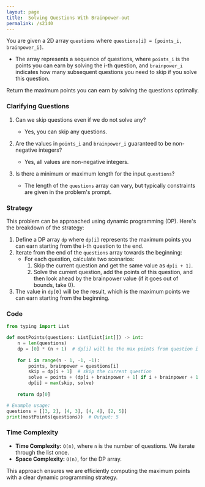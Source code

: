 ```yaml
---
layout: page
title:  Solving Questions With Brainpower-out
permalink: /s2140
---
```


You are given a 2D array `questions` where `questions[i] = [points_i, brainpower_i]`. 

- The array represents a sequence of questions, where `points_i` is the points you can earn by solving the i-th question, and `brainpower_i` indicates how many subsequent questions you need to skip if you solve this question.
  
Return the maximum points you can earn by solving the questions optimally.

### Clarifying Questions

1. Can we skip questions even if we do not solve any?
   - Yes, you can skip any questions.
   
2. Are the values in `points_i` and `brainpower_i` guaranteed to be non-negative integers?
   - Yes, all values are non-negative integers.

3. Is there a minimum or maximum length for the input `questions`?
   - The length of the `questions` array can vary, but typically constraints are given in the problem's prompt.

### Strategy

This problem can be approached using dynamic programming (DP). Here's the breakdown of the strategy:

1. Define a DP array `dp` where `dp[i]` represents the maximum points you can earn starting from the i-th question to the end.
2. Iterate from the end of the `questions` array towards the beginning:
   - For each question, calculate two scenarios:
     1. Skip the current question and get the same value as `dp[i + 1]`.
     2. Solve the current question, add the points of this question, and then look ahead by the brainpower value (if it goes out of bounds, take 0).
3. The value in `dp[0]` will be the result, which is the maximum points we can earn starting from the beginning.

### Code

```python
from typing import List

def mostPoints(questions: List[List[int]]) -> int:
    n = len(questions)
    dp = [0] * (n + 1)  # dp[i] will be the max points from question i to the end
    
    for i in range(n - 1, -1, -1):
        points, brainpower = questions[i]
        skip = dp[i + 1]  # skip the current question
        solve = points + (dp[i + brainpower + 1] if i + brainpower + 1 < n else 0)  # solve the current question
        dp[i] = max(skip, solve)
    
    return dp[0]

# Example usage:
questions = [[3, 2], [4, 3], [4, 4], [2, 5]]
print(mostPoints(questions))  # Output: 5
```

### Time Complexity

- **Time Complexity:** `O(n)`, where `n` is the number of questions. We iterate through the list once.
- **Space Complexity:** `O(n)`, for the DP array.

This approach ensures we are efficiently computing the maximum points with a clear dynamic programming strategy.